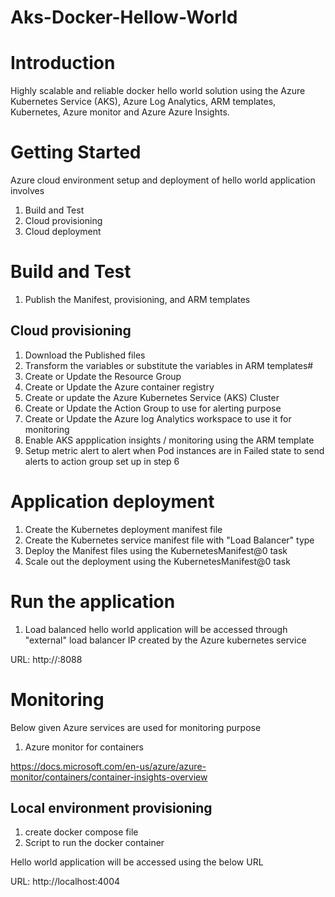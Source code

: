# Aks-Docker-Hellow-World

# Introduction 
Highly scalable and reliable docker hello world solution using the Azure Kubernetes Service (AKS), Azure Log Analytics, ARM templates, Kubernetes, Azure monitor and Azure Azure Insights.

# Getting Started
Azure cloud environment setup and deployment of hello world application involves

1.	Build and Test
2.	Cloud provisioning
3.	Cloud deployment

# Build and Test
1. Publish the Manifest, provisioning, and ARM templates

## Cloud provisioning

1. Download the Published files
2. Transform the variables or substitute the variables in ARM templates#
3. Create or Update the Resource Group
4. Create or Update the Azure container registry
5. Create or update the Azure Kubernetes Service (AKS) Cluster 
6. Create or Update the Action Group to use for alerting purpose
7. Create or Update the Azure log Analytics workspace to use it for monitoring
8. Enable AKS appplication insights / monitoring using the ARM template
9. Setup metric alert to alert when Pod instances are in Failed state to send alerts to action group set up in step 6

# Application deployment
1. Create the Kubernetes deployment manifest file
2. Create the Kubernetes service manifest file with "Load Balancer" type
3. Deploy the Manifest files using the KubernetesManifest@0 task
4. Scale out the deployment using the KubernetesManifest@0 task

# Run the application
1. Load balanced hello world application will be accessed through "external" load balancer IP created by the Azure kubernetes service

URL: http://<Load-Balancer-Ip>:8088

# Monitoring

Below given Azure services are used for monitoring purpose

1. Azure monitor for containers

https://docs.microsoft.com/en-us/azure/azure-monitor/containers/container-insights-overview



## Local environment provisioning
1. create docker compose file
2. Script to run the docker container

Hello world application will be accessed using the below URL

URL: http://localhost:4004

